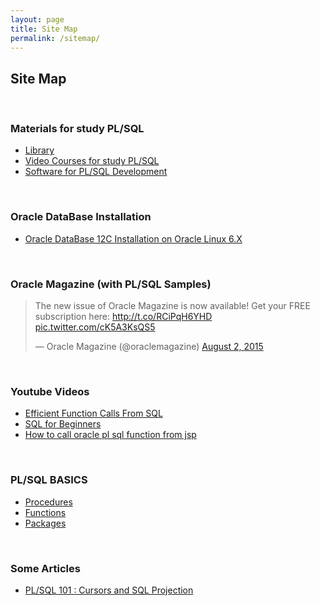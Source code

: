 ```yaml
---
layout: page
title: Site Map
permalink: /sitemap/
---
```


## Site Map


<br/>

### Materials for study PL/SQL

<ul>
    <li><a href="/library/">Library</a></li>
    <li><a href="/video-courses/">Video Courses for study PL/SQL</a></li>
    <li><a href="/software/">Software for PL/SQL Development</a></li>
</ul>


<br/>

### Oracle DataBase Installation

<ul>
    <li><a href="http://oracledba.net/docs/oracle-database/installation/oracle-database-installation/single-instance/simple/linux/6.7/oracle/12.1/">Oracle DataBase 12C Installation on Oracle Linux 6.X</a></li>

</ul>


<br/>

### Oracle Magazine (with PL/SQL Samples)


<blockquote class="twitter-tweet" lang="en"><p lang="en" dir="ltr">The new issue of Oracle Magazine is now available! Get your FREE subscription here: <a href="http://t.co/RCiPqH6YHD">http://t.co/RCiPqH6YHD</a> <a href="http://t.co/cK5A3KsQS5">pic.twitter.com/cK5A3KsQS5</a></p>&mdash; Oracle Magazine (@oraclemagazine) <a href="https://twitter.com/oraclemagazine/status/627890024822894592">August 2, 2015</a></blockquote>
<script async src="//platform.twitter.com/widgets.js" charset="utf-8"></script>



<br/>

### Youtube Videos

<ul>
    <li><a href="/youtube/oracle-base/efficient-function-calls-from-sql/">Efficient Function Calls From SQL</a></li>
    <li><a href="/youtube/oracle-base/sql-for-beginners/">SQL for Beginners</a></li>
    <li><a href="https://www.youtube.com/watch?t=629&v=m19nEEv083M" rel="nofollow">How to call oracle pl sql function from jsp</a></li>
</ul>



<br/>

### PL/SQL BASICS


<ul>
    <li><a href="/basics/procedures/">Procedures</a></li>
    <li><a href="/basics/functions/">Functions</a></li>
    <li><a href="/basics/packages/">Packages</a></li>
</ul>



<br/>

### Some Articles


<ul>
    <li><a href="https://community.oracle.com/docs/DOC-915523" rel="nofollow">PL/SQL 101 : Cursors and SQL Projection</a></li>
</ul>
